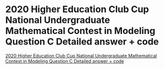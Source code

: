 # 2020 Higher Education Club Cup National Undergraduate Mathematical Contest in Modeling Question C Detailed answer + code
[2020 Higher Education Club Cup National Undergraduate Mathematical Contest in Modeling Question C Detailed answer + code](https://aiwithcloud.com/2022/09/19/2020_higher_education_club_cup_national_undergraduate_mathematical_contest_in_modeling_question_c_detailed_answer__code/)